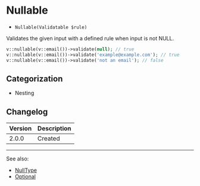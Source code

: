 # Nullable

- `Nullable(Validatable $rule)`

Validates the given input with a defined rule when input is not NULL.

```php
v::nullable(v::email())->validate(null); // true
v::nullable(v::email())->validate('example@example.com'); // true
v::nullable(v::email())->validate('not an email'); // false
```

## Categorization

- Nesting

## Changelog

Version | Description
--------|-------------
  2.0.0 | Created

***
See also:

- [NullType](NullType.md)
- [Optional](Optional.md)

